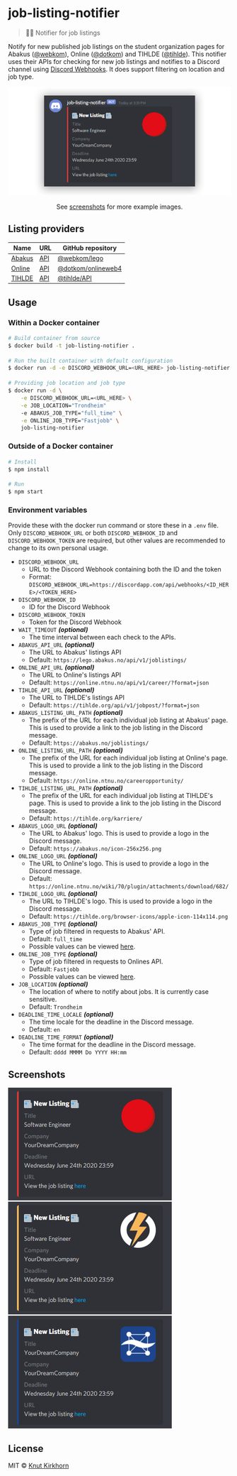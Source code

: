 # job-listing-notifier
> 📰⏰ Notifier for job listings

Notify for new published job listings on the student organization pages for Abakus ([@webkom](https://github.com/webkom)), Online ([@dotkom](https://github.com/dotkom)) and TIHLDE ([@tihlde](https://github.com/tihlde)).
This notifier uses their APIs for checking for new job listings and notifies to a Discord channel using [Discord Webhooks](https://discordapp.com/developers/docs/resources/webhook). It does support filtering on location and job type.

<div align="center">
	<img src="https://raw.githubusercontent.com/Knutakir/job-listing-notifier/master/media/top-image.png" alt="Job listing notification example from Abakus">
	<p>See <a href="https://github.com/Knutakir/job-listing-notifier#Screenshots">screenshots</a> for more example images.</p>
</div>

## Listing providers
| Name | URL | GitHub repository |
| --- | --- | --- |
| [Abakus](https://abakus.no) | [API](https://lego.abakus.no/api/v1/) | [@webkom/lego](https://github.com/webkom/lego) |
| [Online](https://online.ntnu.no) | [API](https://online.ntnu.no/api/v1/) | [@dotkom/onlineweb4](https://github.com/dotkom/onlineweb4) |
| [TIHLDE](https://tihlde.org) | [API](https://tihlde.org/api/v1/) | [@tihlde/API](https://github.com/tihlde/API) |

## Usage
### Within a Docker container
```sh
# Build container from source
$ docker build -t job-listing-notifier .

# Run the built container with default configuration
$ docker run -d -e DISCORD_WEBHOOK_URL=<URL_HERE> job-listing-notifier

# Providing job location and job type
$ docker run -d \
    -e DISCORD_WEBHOOK_URL=<URL_HERE> \
    -e JOB_LOCATION="Trondheim"
    -e ABAKUS_JOB_TYPE="full_time" \
    -e ONLINE_JOB_TYPE="Fastjobb" \
    job-listing-notifier
```

### Outside of a Docker container
```sh
# Install
$ npm install

# Run
$ npm start
```

### Environment variables
Provide these with the docker run command or store these in a `.env` file. Only `DISCORD_WEBHOOK_URL` or both `DISCORD_WEBHOOK_ID` and `DISCORD_WEBHOOK_TOKEN` are required, but other values are recommended to change to its own personal usage.

- `DISCORD_WEBHOOK_URL`
    - URL to the Discord Webhook containing both the ID and the token
    - Format: `DISCORD_WEBHOOK_URL=https://discordapp.com/api/webhooks/<ID_HERE>/<TOKEN_HERE>`
- `DISCORD_WEBHOOK_ID`
    - ID for the Discord Webhook
- `DISCORD_WEBHOOK_TOKEN`
    - Token for the Discord Webhook
- `WAIT_TIMEOUT` ***(optional)***
    - The time interval between each check to the APIs.
- `ABAKUS_API_URL` ***(optional)***
    - The URL to Abakus' listings API
    - Default: `https://lego.abakus.no/api/v1/joblistings/`
- `ONLINE_API_URL` ***(optional)***
    - The URL to Online's listings API
    - Default: `https://online.ntnu.no/api/v1/career/?format=json`
- `TIHLDE_API_URL` ***(optional)***
    - The URL to TIHLDE's listings API
    - Default: `https://tihlde.org/api/v1/jobpost/?format=json`
- `ABAKUS_LISTING_URL_PATH` ***(optional)***
    - The prefix of the URL for each individual job listing at Abakus' page. This is used to provide a link to the job listing in the Discord message.
    - Default: `https://abakus.no/joblistings/`
- `ONLINE_LISTING_URL_PATH` ***(optional)***
    - The prefix of the URL for each individual job listing at Online's page. This is used to provide a link to the job listing in the Discord message.
    - Default: `https://online.ntnu.no/careeropportunity/`
- `TIHLDE_LISTING_URL_PATH` ***(optional)***
    - The prefix of the URL for each individual job listing at TIHLDE's page. This is used to provide a link to the job listing in the Discord message.
    - Default: `https://tihlde.org/karriere/`
- `ABAKUS_LOGO_URL` ***(optional)***
    - The URL to Abakus' logo. This is used to provide a logo in the Discord message.
    - Default: `https://abakus.no/icon-256x256.png`
- `ONLINE_LOGO_URL` ***(optional)***
    - The URL to Online's logo. This is used to provide a logo in the Discord message.
    - Default: `https://online.ntnu.no/wiki/70/plugin/attachments/download/682/`
- `TIHLDE_LOGO_URL` ***(optional)***
    - The URL to TIHLDE's logo. This is used to provide a logo in the Discord message.
    - Default: `https://tihlde.org/browser-icons/apple-icon-114x114.png`
- `ABAKUS_JOB_TYPE` ***(optional)***
    - Type of job filtered in requests to Abakus' API.
    - Default: `full_time`
    - Possible values can be viewed [here](https://github.com/webkom/lego/blob/master/lego/apps/joblistings/models.py#L18-L22).
- `ONLINE_JOB_TYPE` ***(optional)***
    - Type of job filtered in requests to Onlines API.
    - Default: `Fastjobb`
    - Possible values can be viewed [here](https://github.com/dotkom/onlineweb4/blob/develop/apps/careeropportunity/models.py#L26-L32).
- `JOB_LOCATION` ***(optional)***
    - The location of where to notify about jobs. It is currently case sensitive.
    - Default: `Trondheim`
- `DEADLINE_TIME_LOCALE` ***(optional)***
    - The time locale for the deadline in the Discord message.
    - Default: `en`
- `DEADLINE_TIME_FORMAT` ***(optional)***
    - The time format for the deadline in the Discord message.
    - Default: `dddd MMMM Do YYYY HH:mm`

## Screenshots
![Abakus notifiction](https://raw.githubusercontent.com/Knutakir/job-listing-notifier/master/media/abakus.png)
![Online notifiction](https://raw.githubusercontent.com/Knutakir/job-listing-notifier/master/media/online.png)
![TIHLDE notifiction](https://raw.githubusercontent.com/Knutakir/job-listing-notifier/master/media/tihlde.png)

## License
MIT © [Knut Kirkhorn](LICENSE)